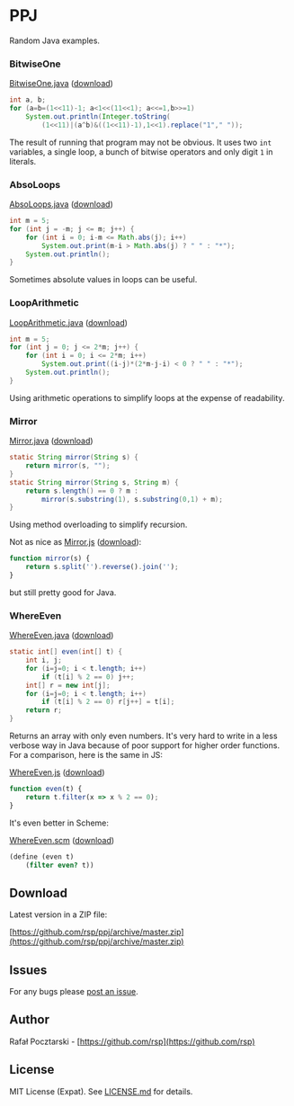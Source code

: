 PPJ
===
Random Java examples.

### BitwiseOne

[BitwiseOne.java](https://github.com/rsp/ppj/blob/master/BitwiseOne.java)
([download](https://raw.githubusercontent.com/rsp/ppj/master/BitwiseOne.java))

```java
int a, b;
for (a=b=(1<<11)-1; a<1<<(11<<1); a<<=1,b>>=1)
    System.out.println(Integer.toString(
        (1<<11)|(a^b)&((1<<11)-1),1<<1).replace("1"," "));
```

The result of running that program may not be obvious.
It uses two `int` variables, a single loop, a bunch of bitwise operators
and only digit `1` in literals.

### AbsoLoops

[AbsoLoops.java](https://github.com/rsp/ppj/blob/master/AbsoLoops.java)
([download](https://raw.githubusercontent.com/rsp/ppj/master/AbsoLoops.java))

```java
int m = 5;
for (int j = -m; j <= m; j++) {
    for (int i = 0; i-m <= Math.abs(j); i++)
        System.out.print(m-i > Math.abs(j) ? " " : "*");
    System.out.println();
}
```

Sometimes absolute values in loops can be useful.

### LoopArithmetic

[LoopArithmetic.java](https://github.com/rsp/ppj/blob/master/LoopArithmetic.java)
([download](https://raw.githubusercontent.com/rsp/ppj/master/LoopArithmetic.java))

```java
int m = 5;
for (int j = 0; j <= 2*m; j++) {
    for (int i = 0; i <= 2*m; i++)
        System.out.print((i-j)*(2*m-j-i) < 0 ? " " : "*");
    System.out.println();
}
```

Using arithmetic operations to simplify loops at the expense of readability.

### Mirror

[Mirror.java](https://github.com/rsp/ppj/blob/master/Mirror.java)
([download](https://raw.githubusercontent.com/rsp/ppj/master/Mirror.java))

```java
static String mirror(String s) {
    return mirror(s, "");
}
static String mirror(String s, String m) {
    return s.length() == 0 ? m :
        mirror(s.substring(1), s.substring(0,1) + m);
}
```

Using method overloading to simplify recursion.

Not as nice as [Mirror.js](https://github.com/rsp/ppj/blob/master/Mirror.js)
([download](https://raw.githubusercontent.com/rsp/ppj/master/Mirror.js)):

```js
function mirror(s) {
    return s.split('').reverse().join('');
}
```

but still pretty good for Java.

### WhereEven

[WhereEven.java](https://github.com/rsp/ppj/blob/master/WhereEven.java)
([download](https://raw.githubusercontent.com/rsp/ppj/master/WhereEven.java))

```java
static int[] even(int[] t) {
    int i, j;
    for (i=j=0; i < t.length; i++)
        if (t[i] % 2 == 0) j++;
    int[] r = new int[j];
    for (i=j=0; i < t.length; i++)
        if (t[i] % 2 == 0) r[j++] = t[i];
    return r;
}
```
Returns an array with only even numbers. It's very hard to write in a less verbose way in Java because of poor support for higher order functions. For a comparison, here is the same in JS:

[WhereEven.js](https://github.com/rsp/ppj/blob/master/WhereEven.js)
([download](https://raw.githubusercontent.com/rsp/ppj/master/WhereEven.js))

```js
function even(t) {
    return t.filter(x => x % 2 == 0);
}
```

It's even better in Scheme:

[WhereEven.scm](https://github.com/rsp/ppj/blob/master/WhereEven.scm)
([download](https://raw.githubusercontent.com/rsp/ppj/master/WhereEven.scm))

```scheme
(define (even t)
    (filter even? t))
```

Download
--------
Latest version in a ZIP file:

[https://github.com/rsp/ppj/archive/master.zip](https://github.com/rsp/ppj/archive/master.zip)

Issues
------
For any bugs please [post an issue](https://github.com/rsp/ppj/issues).

Author
------
Rafał Pocztarski - [https://github.com/rsp](https://github.com/rsp)

License
-------
MIT License (Expat). See [LICENSE.md](LICENSE.md) for details.
